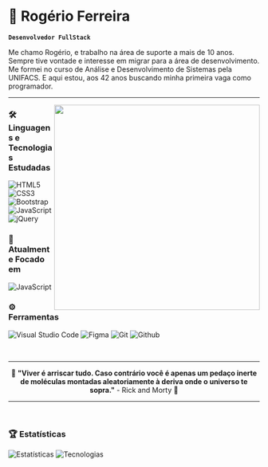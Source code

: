 # 🤖 Rogério Ferreira

**`Desenvolvedor FullStack`**

Me chamo Rogério, e trabalho na área de suporte a mais de 10 anos. Sempre tive vontade e interesse em migrar para a área de desenvolvimento. Me formei no curso de Análise e Desenvolvimento de Sistemas pela UNIFACS. E aqui estou, aos 42 anos buscando minha primeira vaga como programador.

---

<img src="https://imgur.com/gallery/developer-reaction-gifs-qa34t#rTZkf4K" width="412px" align="right">

### 🛠️ Linguagens e Tecnologias Estudadas
![HTML5](https://img.shields.io/badge/HTML5-E34F26?style=for-the-badge&logo=html5&logoColor=white)
![CSS3](https://img.shields.io/badge/CSS3-1572B6?style=for-the-badge&logo=css3&logoColor=white)
![Bootstrap](https://img.shields.io/badge/Bootstrap-563D7C?style=for-the-badge&logo=bootstrap&logoColor=white)
![JavaScript](https://img.shields.io/badge/JavaScript-e9e900?style=for-the-badge&logo=javascript&logoColor=000000)
![jQuery](https://img.shields.io/badge/jQuery-0769AD?style=for-the-badge&logo=jquery&logoColor=white)

### 🌱 Atualmente Focado em

![JavaScript](https://img.shields.io/badge/JavaScript-e9e900?style=for-the-badge&logo=javascript&logoColor=000000)

### ⚙️ Ferramentas
![Visual Studio Code](https://img.shields.io/badge/-Visual%20Studio%20Code-23A9F2?style=for-the-badge&logo=Visual%20Studio%20Code&logoColor=white)
![Figma](https://img.shields.io/badge/Figma-e90000?style=for-the-badge&logo=figma&logoColor=white)
![Git](https://img.shields.io/badge/-Git-F44D27?style=for-the-badge&logo=Git&logoColor=white)
![Github](https://img.shields.io/badge/-Github-181717?style=for-the-badge&logo=GitHub&logoColor=white)

<br>

---

<div align="center">
  
🧮 **"Viver é arriscar tudo. Caso contrário você é apenas um pedaço inerte de moléculas montadas aleatoriamente à deriva onde o universo te sopra."** - Rick and Morty 🧮

</div>

---

<br>

### 🏆 Estatísticas

<!--
repositório - stats
https://github.com/anuraghazra/github-readme-stats.git
-->

  ![Estatísticas](https://github-readme-stats.vercel.app/api?username=RogerrStark&show_icons=true&theme=transparent&include_all_commits=true&locale=pt-br)
  ![Tecnologias](https://github-readme-stats.vercel.app/api/top-langs/?username=RogerrStark&layout=compact&theme=transparent&custom_title=Tecnologias&langs_count=9)
